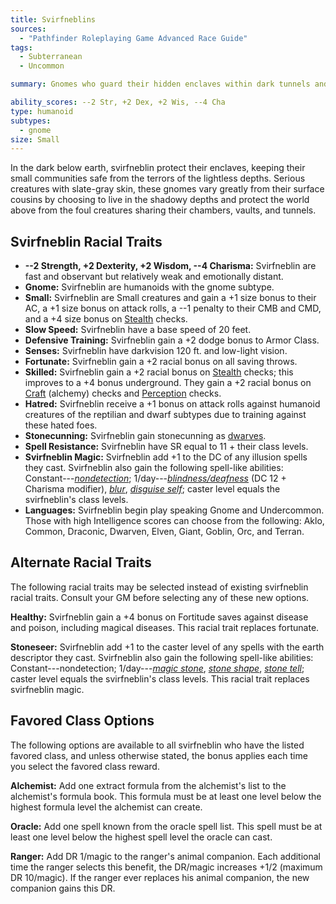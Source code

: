 ```yaml
---
title: Svirfneblins
sources:
  - "Pathfinder Roleplaying Game Advanced Race Guide"
tags:
  - Subterranean
  - Uncommon

summary: Gnomes who guard their hidden enclaves within dark tunnels and caverns deep under the earth, svirfneblin are as serious as their surface cousins are whimsical. They are resistant to the magic of the foul creatures that share their subterranean environs, and wield powerful protective magic. Svirfneblin are distrustful of outsiders and often hide at their approach.

ability_scores: --2 Str, +2 Dex, +2 Wis, --4 Cha
type: humanoid
subtypes:
  - gnome
size: Small
---
```


In the dark below earth, svirfneblin protect their enclaves, keeping their small communities safe from the terrors of the lightless depths. Serious creatures with slate-gray skin, these gnomes vary greatly from their surface cousins by choosing to live in the shadowy depths and protect the world above from the foul creatures sharing their chambers, vaults, and tunnels.

## Svirfneblin Racial Traits

- **--2 Strength, +2 Dexterity, +2 Wisdom, --4 Charisma:** Svirfneblin are fast and observant but relatively weak and emotionally distant.
- **Gnome:** Svirfneblin are humanoids with the gnome subtype.
- **Small:** Svirfneblin are Small creatures and gain a +1 size bonus to their AC, a +1 size bonus on attack rolls, a --1 penalty to their CMB and CMD, and a +4 size bonus on [Stealth](/skills/stealth/) checks.
- **Slow Speed:** Svirfneblin have a base speed of 20 feet.
- **Defensive Training:** Svirfneblin gain a +2 dodge bonus to Armor Class.
- **Senses:** Svirfneblin have darkvision 120 ft. and low-light vision.
- **Fortunate:** Svirfneblin gain a +2 racial bonus on all saving throws.
- **Skilled:** Svirfneblin gain a +2 racial bonus on [Stealth](/skills/stealth/) checks; this improves to a +4 bonus underground. They gain a +2 racial bonus on [Craft](/skills/craft/) (alchemy) checks and [Perception](/skills/perception/) checks.
- **Hatred:** Svirfneblin receive a +1 bonus on attack rolls against humanoid creatures of the reptilian and dwarf subtypes due to training against these hated foes.
- **Stonecunning:** Svirfneblin gain stonecunning as [dwarves](/races/dwarves/).
- **Spell Resistance:** Svirfneblin have SR equal to 11 + their class levels.
- **Svirfneblin Magic:** Svirfneblin add +1 to the DC of any illusion spells they cast. Svirfneblin also gain the following spell-like abilities: Constant---[*nondetection*](/spells/nondetection/); 1/day---[*blindness/deafness*](/spells/blindness-deafness/) (DC 12 + Charisma modifier), [*blur*](/spells/blur/), [*disguise self*](/spells/disguise-self/); caster level equals the svirfneblin's class levels.
- **Languages:** Svirfneblin begin play speaking Gnome and Undercommon. Those with high Intelligence scores can choose from the following: Aklo, Common, Draconic, Dwarven, Elven, Giant, Goblin, Orc, and Terran.

## Alternate Racial Traits

The following racial traits may be selected instead of existing svirfneblin racial traits. Consult your GM before selecting any of these new options.

**Healthy:** Svirfneblin gain a +4 bonus on Fortitude saves against disease and poison, including magical diseases. This racial trait replaces fortunate.

**Stoneseer:** Svirfneblin add +1 to the caster level of any spells with the earth descriptor they cast. Svirfneblin also gain the following spell-like abilities: Constant---nondetection; 1/day---[*magic stone*](/spells/magic-stone/), [*stone shape*](/spells/stone-shape/), [*stone tell*](/spells/stone-tell/); caster level equals the svirfneblin's class levels. This racial trait replaces svirfneblin magic.

## Favored Class Options

The following options are available to all svirfneblin who have the listed favored class, and unless otherwise stated, the bonus applies each time you select the favored class reward.

**Alchemist:** Add one extract formula from the alchemist's list to the alchemist's formula book. This formula must be at least one level below the highest formula level the alchemist can create.

**Oracle:** Add one spell known from the oracle spell list. This spell must be at least one level below the highest spell level the oracle can cast.

**Ranger:** Add DR 1/magic to the ranger's animal companion. Each additional time the ranger selects this benefit, the DR/magic increases +1/2 (maximum DR 10/magic). If the ranger ever replaces his animal companion, the new companion gains this DR.
